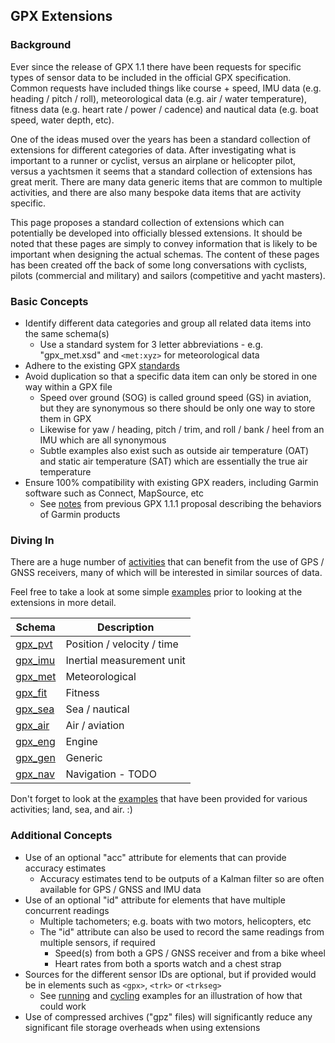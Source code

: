 ## GPX Extensions

### Background

Ever since the release of GPX 1.1 there have been requests for specific types of sensor data to be included in the official GPX specification. Common requests have included things like course + speed, IMU data (e.g. heading / pitch / roll), meteorological data (e.g. air / water temperature), fitness data (e.g. heart rate / power / cadence) and nautical data (e.g. boat speed, water depth, etc).

One of the ideas mused over the years has been a standard collection of extensions for different categories of data. After investigating what is important to a runner or cyclist, versus an airplane or helicopter pilot, versus a yachtsmen it seems that a standard collection of extensions has great merit. There are many data generic items that are common to multiple activities, and there are also many bespoke data items that are activity specific.

This page proposes a standard collection of extensions which can potentially be developed into officially blessed extensions. It should be noted that these pages are simply to convey information that is likely to be important when designing the actual schemas. The content of these pages has been created off the back of some long conversations with cyclists, pilots (commercial and military) and sailors (competitive and yacht masters).



### Basic Concepts

- Identify different data categories and group all related data items into the same schema(s)
  - Use a standard system for 3 letter abbreviations - e.g. "gpx_met.xsd" and `<met:xyz>` for meteorological data
- Adhere to the existing GPX [standards](../standards.md)
- Avoid duplication so that a specific data item can only be stored in one way within a GPX file
  - Speed over ground (SOG) is called ground speed (GS) in aviation, but they are synonymous so there should be only one way to store them in GPX
  - Likewise for yaw / heading, pitch / trim, and roll / bank / heel from an IMU which are all synonymous
  - Subtle examples also exist such as outside air temperature (OAT) and static air temperature (SAT) which are essentially the true air temperature
- Ensure 100% compatibility with existing GPX readers, including Garmin software such as Connect, MapSource, etc
  - See [notes](../proposal/garmin.md) from previous GPX 1.1.1 proposal describing the behaviors of Garmin products



### Diving In

There are a huge number of [activities](../landscape/activities.md) that can benefit from the use of GPS / GNSS receivers, many of which will be interested in similar sources of data.

Feel free to take a look at some simple [examples](examples/README.md) prior to looking at the extensions in more detail.

| Schema                       | Description                |
| ---------------------------- | -------------------------- |
| [gpx_pvt](gpx_pvt/README.md) | Position / velocity / time |
| [gpx_imu](gpx_imu/README.md) | Inertial measurement unit  |
| [gpx_met](gpx_met/README.md) | Meteorological             |
| [gpx_fit](gpx_fit/README.md) | Fitness                    |
| [gpx_sea](gpx_sea/README.md) | Sea / nautical             |
| [gpx_air](gpx_air/README.md) | Air / aviation             |
| [gpx_eng](gpx_eng/README.md) | Engine                     |
| [gpx_gen](gpx_gen/README.md) | Generic                    |
| [gpx_nav](gpx_nav/README.md) | Navigation - TODO          |

Don't forget to look at the [examples](examples/README.md) that have been provided for various activities; land, sea, and air. :)



### Additional Concepts

- Use of an optional "acc" attribute for elements that can provide accuracy estimates
  - Accuracy estimates tend to be outputs of a Kalman filter so are often available for GPS / GNSS and IMU data
- Use of an optional "id" attribute for elements that have multiple concurrent readings
  - Multiple tachometers; e.g. boats with two motors, helicopters, etc
  - The "id" attribute can also be used to record the same readings from multiple sensors, if required
    - Speed(s) from both a GPS / GNSS receiver and from a bike wheel
    - Heart rates from both a sports watch and a chest strap
- Sources for the different sensor IDs are optional, but if provided would be in elements such as `<gpx>`, `<trk>` or `<trkseg>`
  - See [running](examples/fit/running.md) and [cycling](examples/fit/cycling.md) examples for an illustration of how that could work
- Use of compressed archives ("gpz" files) will significantly reduce any significant file storage overheads when using extensions
